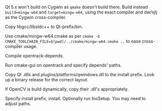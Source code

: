 Qt 5.x won't build on Cygwin as <code>qmake</code> doesn't build there.
Build instead <code>build=mingw-w64</code> and <code>target=mingw-w64</code>, using the exact compiler and dw/sjlj as the Cygwin cross-compiler.

Copy libgcc/libstdc++ to Qt-prefix/bin.

Use cmake/mingw-w64.cmake as per <code>cmake -D CMAKE_TOOLCHAIN_FILE=$(pwd)/../cmake/mingw-w64.cmake ..</code> to ease cross-compiler usage.

Compile opentrack-depends.

Run cmake-gui on opentrack and specify depends' paths.

Copy Qt .dlls and plugins/platforms/qwindows.dll to the install prefix. Look up a binary release for the correct layout.

If OpenCV is build dynamically, copy their .dll's appropriately.

Specify install prefix, install. Optionally run InoSetup. You may need to adjust paths.